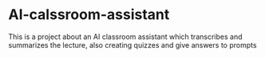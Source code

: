 # AI-calssroom-assistant
This is a project about an AI classroom assistant which transcribes and summarizes the lecture, also creating quizzes and give answers to prompts 
